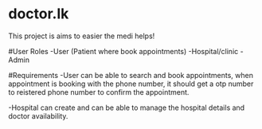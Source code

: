 # doctor.lk
This project is aims to easier the medi helps! 


#User Roles
-User (Patient where book appointments)
-Hospital/clinic 
-Admin

#Requirements
-User can be able to search and book appointments, when appointment is booking with the phone number, it should get a otp number to reistered phone number to confirm the appointment.

-Hospital can create and can be able to manage the hospital details and doctor availability.